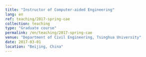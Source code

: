 ```yaml
---
title: "Instructor of Computer-aided Engineering"
lang: en
ref: teaching/2017-spring-cae
collection: teaching
type: "Graduate course"
permalink: /en/teaching/2017-spring-cae
venue: "Department of Civil Engineering, Tsinghua University"
date: 2017-03-01
location: "Beijing, China"
---
```


